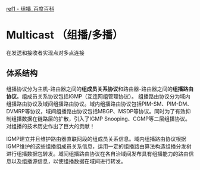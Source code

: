 [ref1 - 组播_百度百科](https://www.baidu.com/link?url=CNFr-_ZcbEBN_ZJCw-1ThB-e-LEV5Z8q776bIhDHYlhBj4WmcoyF_SUq8eunvM84Wsi9PR3KdkSTYMufQId8SSoyjqtDohuQ4ZPBPEHnzNe&wd=&eqid=e07d8df80000c8dc000000025ddde2c5)

#  Multicast （组播/多播）

 在发送和接收者实现点对多点连接 



## 体系结构
​	组播协议分为主机-路由器之间的**组成员关系协议**和路由器-路由器之间的**组播路由协议**。
​	组成员关系协议包括IGMP（互连网组管理协议）。
​	组播路由协议分为域内组播路由协议及域间组播路由协议。域内组播路由协议包括PIM-SM、PIM-DM、DVMRP等协议，域间组播路由协议包括MBGP、MSDP等协议。
​	同时为了有效抑制组播数据在链路层的扩散，引入了IGMP Snooping、CGMP等二层组播协议。对组播的技术历史作出了巨大的贡献！

IGMP建立并且维护路由器直联网段的组成员关系信息。域内组播路由协议根据IGMP维护的这些组播组成员关系信息，运用一定的组播路由算法构造组播分发树进行组播数据包转发。域间组播路由协议在各自治域间发布具有组播能力的路由信息以及组播源信息，以使组播数据在域间进行转发。






